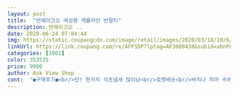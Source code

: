 ```yaml
---
layout: post 
title:  "반에이크오 여성용 캐롤라인 반팔티" 
description: 반에이크오 ..
date: 2020-06-24 07:04:44 
img: https://static.coupangcdn.com/image/retail/images/2020/03/18/10/6/f3419225-3c46-42ff-ab65-fd8eafca5884.jpg 
linkUrl: https://link.coupang.com/re/AFFSDP?lptag=AF3600438&subid=ahnPublicAsk&pageKey=1370543205&itemId=2403088081&vendorItemId=70397911829&traceid=V0-113-3cac33532dacfc19 
categories: [1001] 
color: 353535 
price: 9900 
author: Ask View Shop 
cont:  "●구매후기●<br/>단! 한가지 식초냄새 많이남<br/>로켓배송<br/>바지나 치마 속에 넣어도 두께감이 없어 좋음<br/>상태: 만족<br/>색상: 파랑보다 한톤 다운된 파랑(튀지 않아 이쁨)<br/>질감: 하늘하늘 얊은 티<br/>착용감: 좋음<br/>6학년딸램입으라고 주문한건데 진짜예쁘네요<br/>괜찮고 깔끔하니 학생들이 입으면 예쁠티에요<br/>그래도 헹구면 빠지는 냄새니 추천!<br/>근데 재질이 잘 늘어날 것 같은 느낌적인 느낌... <br/>.<br/>ㅋ<br/>기장은 벨트라인 밑으로... <br/><br/>너덜너덜 하던지 말던지<br/> -<br/> -;;;;<br/>딱 맞춰입는 스탈이에요... <br/><br/>막입습니다.<br/><br/>물론 내가 77사이즈라 그럴수도.<br/>.<br/>ㅋㅋ<br/>박스티는 아니고, 딱 맞게 입는 티셔츠 같네요.<br/><br/>빼서 입어도 엉덩이라인<br/>세탁시 주의 해야할듯... <br/><br/>엉덩이를 덮지는 않습니다.<br/><br/>여리한체격이신분들만 주문하세요그래야 저모델핏처럼나오고<br/>의외로 예뻐서 재주문했어요<br/>저렇게 입어야 예쁩니다ㅋㅋ<br/>저렴한가격.<br/>.<br/>어차피 한철입힐생각으로 주문한건데<br/>전 그냥 넝마가 되던 말던<br/>크흑... <br/><br/>키는큰편이고 약간마른체격인데 적당히헐렁하고 길이감도<br/>" 
---
```

